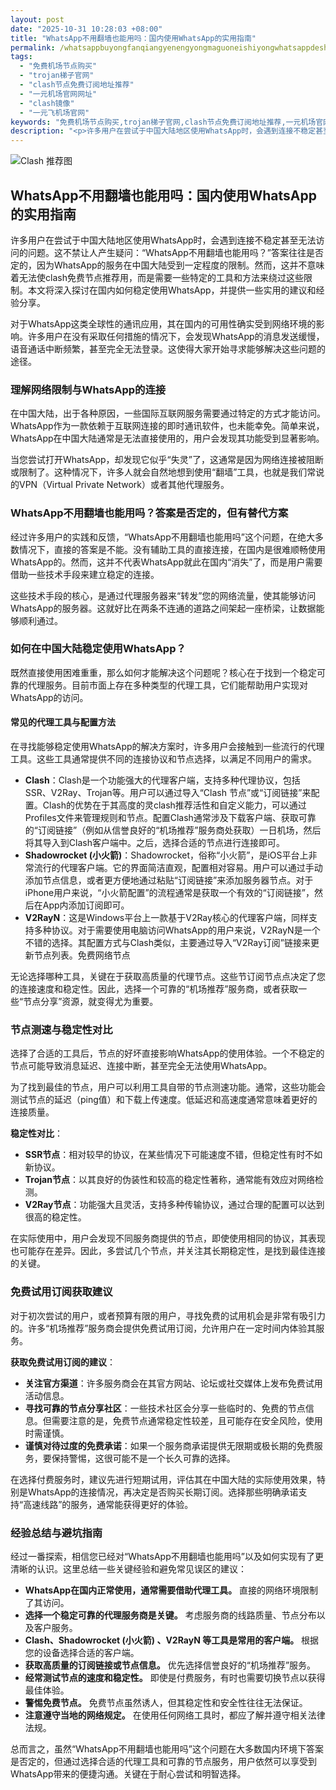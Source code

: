 ```yaml
---
layout: post
date: "2025-10-31 10:28:03 +08:00"
title: "WhatsApp不用翻墙也能用吗：国内使用WhatsApp的实用指南"
permalink: /whatsappbuyongfanqiangyenengyongmaguoneishiyongwhatsappdeshiyongzhinan/
tags:
  - "免费机场节点购买"
  - "trojan梯子官网"
  - "clash节点免费订阅地址推荐"
  - "一元机场官网网址"
  - "clash镜像"
  - "一元飞机场官网"
keywords: "免费机场节点购买,trojan梯子官网,clash节点免费订阅地址推荐,一元机场官网网址,clash镜像,一元飞机场官网"
description: "<p>许多用户在尝试于中国大陆地区使用WhatsApp时，会遇到连接不稳定甚至无法访问的问题。这不禁让人产生疑问：“WhatsApp不用翻墙也能用吗？”答案往往是否定的，因为WhatsApp的服务在中国大陆受到一定程度的限制。然而，这并不意味着无法使clash免费节点推荐用，而是需要一些特定的工具和方法来绕过这些限制。本文将深入探讨在国内如何稳定使用WhatsApp，并提供一些实用的建议和经验分享。</p>"
---
```


![Clash 推荐图](https://clashjd.github.io/assets/img/tiktok机场推荐.png)

## WhatsApp不用翻墙也能用吗：国内使用WhatsApp的实用指南

<p>许多用户在尝试于中国大陆地区使用WhatsApp时，会遇到连接不稳定甚至无法访问的问题。这不禁让人产生疑问：“WhatsApp不用翻墙也能用吗？”答案往往是否定的，因为WhatsApp的服务在中国大陆受到一定程度的限制。然而，这并不意味着无法使clash免费节点推荐用，而是需要一些特定的工具和方法来绕过这些限制。本文将深入探讨在国内如何稳定使用WhatsApp，并提供一些实用的建议和经验分享。</p>
<p>对于WhatsApp这类全球性的通讯应用，其在国内的可用性确实受到网络环境的影响。许多用户在没有采取任何措施的情况下，会发现WhatsApp的消息发送缓慢，语音通话中断频繁，甚至完全无法登录。这使得大家开始寻求能够解决这些问题的途径。</p>
<h3>理解网络限制与WhatsApp的连接</h3>
<p>在中国大陆，出于各种原因，一些国际互联网服务需要通过特定的方式才能访问。WhatsApp作为一款依赖于互联网连接的即时通讯软件，也未能幸免。简单来说，WhatsApp在中国大陆通常是无法直接使用的，用户会发现其功能受到显著影响。</p>
<p>当您尝试打开WhatsApp，却发现它似乎“失灵”了，这通常是因为网络连接被阻断或限制了。这种情况下，许多人就会自然地想到使用“翻墙”工具，也就是我们常说的VPN（Virtual Private Network）或者其他代理服务。</p>
<h3>WhatsApp不用翻墙也能用吗？答案是否定的，但有替代方案</h3>
<p>经过许多用户的实践和反馈，“WhatsApp不用翻墙也能用吗”这个问题，在绝大多数情况下，直接的答案是不能。没有辅助工具的直接连接，在国内是很难顺畅使用WhatsApp的。然而，这并不代表WhatsApp就此在国内“消失”了，而是用户需要借助一些技术手段来建立稳定的连接。</p>
<p>这些技术手段的核心，是通过代理服务器来“转发”您的网络流量，使其能够访问WhatsApp的服务器。这就好比在两条不连通的道路之间架起一座桥梁，让数据能够顺利通过。</p>
<h3>如何在中国大陆稳定使用WhatsApp？</h3>
<p>既然直接使用困难重重，那么如何才能解决这个问题呢？核心在于找到一个稳定可靠的代理服务。目前市面上存在多种类型的代理工具，它们能帮助用户实现对WhatsApp的访问。</p>
<h4>常见的代理工具与配置方法</h4>
<p>在寻找能够稳定使用WhatsApp的解决方案时，许多用户会接触到一些流行的代理工具。这些工具通常提供不同的连接协议和节点选择，以满足不同用户的需求。</p>
<ul>
<li><strong>Clash</strong>：Clash是一个功能强大的代理客户端，支持多种代理协议，包括SSR、V2Ray、Trojan等。用户可以通过导入“Clash 节点”或“订阅链接”来配置。Clash的优势在于其高度的灵clash推荐活性和自定义能力，可以通过Profiles文件来管理规则和节点。配置Clash通常涉及下载客户端、获取可靠的“订阅链接”（例如从信誉良好的“机场推荐”服务商处获取）一日机场，然后将其导入到Clash客户端中。之后，选择合适的节点进行连接即可。</li>
<li><strong>Shadowrocket (小火箭)</strong>：Shadowrocket，俗称“小火箭”，是iOS平台上非常流行的代理客户端。它的界面简洁直观，配置相对容易。用户可以通过手动添加节点信息，或者更方便地通过粘贴“订阅链接”来添加服务器节点。对于iPhone用户来说，“小火箭配置”的流程通常是获取一个有效的“订阅链接”，然后在App内添加订阅即可。</li>
<li><strong>V2RayN</strong>：这是Windows平台上一款基于V2Ray核心的代理客户端，同样支持多种协议。对于需要使用电脑访问WhatsApp的用户来说，V2RayN是一个不错的选择。其配置方式与Clash类似，主要通过导入“V2Ray订阅”链接来更新节点列表。免费网络节点</li>
</ul>
<p>无论选择哪种工具，关键在于获取高质量的代理节点。这些节订阅节点点决定了您的连接速度和稳定性。因此，选择一个可靠的“机场推荐”服务商，或者获取一些“节点分享”资源，就变得尤为重要。</p>
<h3>节点测速与稳定性对比</h3>
<p>选择了合适的工具后，节点的好坏直接影响WhatsApp的使用体验。一个不稳定的节点可能导致消息延迟、连接中断，甚至完全无法使用WhatsApp。</p>
<p>为了找到最佳的节点，用户可以利用工具自带的节点测速功能。通常，这些功能会测试节点的延迟（ping值）和下载上传速度。低延迟和高速度通常意味着更好的连接质量。</p>
<p><strong>稳定性对比</strong>：</p>
<ul>
<li><strong>SSR节点</strong>：相对较早的协议，在某些情况下可能速度不错，但稳定性有时不如新协议。</li>
<li><strong>Trojan节点</strong>：以其良好的伪装性和较高的稳定性著称，通常能有效应对网络检测。</li>
<li><strong>V2Ray节点</strong>：功能强大且灵活，支持多种传输协议，通过合理的配置可以达到很高的稳定性。</li>
</ul>
<p>在实际使用中，用户会发现不同服务商提供的节点，即使使用相同的协议，其表现也可能存在差异。因此，多尝试几个节点，并关注其长期稳定性，是找到最佳连接的关键。</p>
<h3>免费试用订阅获取建议</h3>
<p>对于初次尝试的用户，或者预算有限的用户，寻找免费的试用机会是非常有吸引力的。许多“机场推荐”服务商会提供免费试用订阅，允许用户在一定时间内体验其服务。</p>
<p><strong>获取免费试用订阅的建议</strong>：</p>
<ul>
<li><strong>关注官方渠道</strong>：许多服务商会在其官方网站、论坛或社交媒体上发布免费试用活动信息。</li>
<li><strong>寻找可靠的节点分享社区</strong>：一些技术社区会分享一些临时的、免费的节点信息。但需要注意的是，免费节点通常稳定性较差，且可能存在安全风险，使用时需谨慎。</li>
<li><strong>谨慎对待过度的免费承诺</strong>：如果一个服务商承诺提供无限期或极长期的免费服务，要保持警惕，这很可能不是一个长久可靠的选择。</li>
</ul>
<p>在选择付费服务时，建议先进行短期试用，评估其在中国大陆的实际使用效果，特别是WhatsApp的连接情况，再决定是否购买长期订阅。选择那些明确承诺支持“高速线路”的服务，通常能获得更好的体验。</p>
<h3>经验总结与避坑指南</h3>
<p>经过一番探索，相信您已经对“WhatsApp不用翻墙也能用吗”以及如何实现有了更清晰的认识。这里总结一些关键经验和避免常见误区的建议：</p>
<ul>
<li><strong>WhatsApp在国内正常使用，通常需要借助代理工具。</strong> 直接的网络环境限制了其访问。</li>
<li><strong>选择一个稳定可靠的代理服务商是关键。</strong> 考虑服务商的线路质量、节点分布以及客户服务。</li>
<li><strong>Clash、Shadowrocket (小火箭) 、V2RayN 等工具是常用的客户端。</strong> 根据您的设备选择合适的客户端。</li>
<li><strong>获取高质量的订阅链接或节点信息。</strong> 优先选择信誉良好的“机场推荐”服务。</li>
<li><strong>经常测试节点的速度和稳定性。</strong> 即使是付费服务，有时也需要切换节点以获得最佳体验。</li>
<li><strong>警惕免费节点。</strong> 免费节点虽然诱人，但其稳定性和安全性往往无法保证。</li>
<li><strong>注意遵守当地的网络规定。</strong> 在使用任何网络工具时，都应了解并遵守相关法律法规。</li>
</ul>
<p>总而言之，虽然“WhatsApp不用翻墙也能用吗”这个问题在大多数国内环境下答案是否定的，但通过选择合适的代理工具和可靠的节点服务，用户依然可以享受到WhatsApp带来的便捷沟通。关键在于耐心尝试和明智选择。</p>